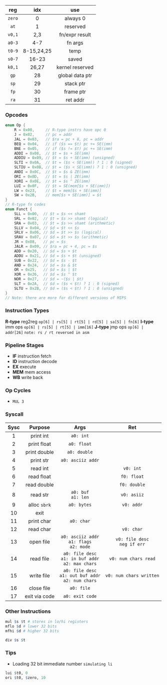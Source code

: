 |  reg   |    idx     |       use       |
| :----: | :--------: | :-------------: |
| `zero` |     0      |    always  0    |
|  `at`  |     1      |    reserved     |
| `v0,1` |    2,3     | fn/expr result  |
| `a0-3` |    4-7     |     fn args     |
| `t0-9` | 8-15,24,25 |      temp       |
| `s0-7` |   16-23    |      saved      |
| `k0,1` |   26,27    | kernel reserved |
|  `gp`  |     28     | global data ptr |
|  `sp`  |     29     |    stack ptr    |
|  `fp`  |     30     |    frame ptr    |
|  `ra`  |     31     |    ret addr     |

### Opcodes
``` rust
enum Op {
    R = 0x00,     // R-type instrs have opc 0
    J = 0x02,     // pc = addr
    JAL = 0x03,   // $ra = pc + 8, pc = addr
    BEQ = 0x04,   // if ($s == $t) pc += SE(imm)
    BNE = 0x05,   // if ($s != $t) pc += SE(imm)
    ADDI = 0x08,  // $t = $s + SE(imm)
    ADDIU = 0x09, // $t = $s + SE(imm) (unsigned)
    SLTI = 0x0A,  // $t = ($s < SE(imm)) ? 1 : 0 (signed)
    SLTIU = 0x0B, // $t = ($s < SE(imm)) ? 1 : 0 (unsigned)
    ANDI = 0x0C,  // $t = $s & ZE(imm)
    ORI = 0x0D,   // $t = $s | ZE(imm)
    XORI = 0x0E,  // $t = $s ^ ZE(imm)
    LUI = 0x0F,   // $t = SE(mem[$s + SE(imm)])
    LW = 0x23,    // $t = mem[$s + SE(imm)]
    SW = 0x2B,    // mem[$s + SE(imm)] = $t
}
// R-type fn codes
enum Funct {
    SLL = 0x00,  // $t = $s << shamt
    SRL = 0x02,  // $t = $s >> shamt (logical)
    SRA = 0x03,  // $t = $s >> shamt (arithmetic)
    SLLV = 0x04, // $d = $t << $s
    SRLV = 0x06, // $d = $t >> $s (logical)
    SRAV = 0x07, // $d = $t >> $s (arithmetic)
    JR = 0x08,   // pc = $s
    JALR = 0x09, // $ra = pc + 4, pc = $s
    ADD = 0x20,  // $d = $s + $t
    ADDU = 0x21, // $d = $s + $t (unsigned)
    SUB = 0x22,  // $d = $s - $t
    AND = 0x24,  // $d = $s & $t
    OR = 0x25,   // $d = $s | $t
    XOR = 0x26,  // $d = $s ^ $t
    NOR = 0x27,  // $d = ~($s | $t)
    SLT = 0x2A,  // $d = ($s < $t) ? 1 : 0 (signed)
    SLTU = 0x2B, // $d = ($s < $t) ? 1 : 0 (unsigned)
}
// Note: there are more for different versions of MIPS
```
### Instruction Types
**R-type** reg2reg `op[6] | rs[5] | rt[5] | rd[5] | sa[5] | fn[6]`
**I-type** imm ops `op[6] | rs[5] | rt[5] | imm[16]`
**J-type** jmp ops `op[6] | addr[26]`
`note: rs / rt reversed in asm`
### Pipeline Stages
- **IF** instruction fetch
- **ID** instruction decode
- **EX** execute
- **MEM** mem access
- **WB** write back
### Op Cycles
- `MUL 3`
### Syscall

| Sysc |    Purpose    |                           Args                           |               Ret               |
| :--: | :-----------: | :------------------------------------------------------: | :-----------------------------: |
|  1   |   print int   |                        `a0: int`                         |                                 |
|  2   |  print float  |                       `a0: float`                        |                                 |
|  3   | print double  |                       `a0: double`                       |                                 |
|  4   |   print str   |                    `a0: asciiz addr`                     |                                 |
|  5   |   read int    |                                                          |            `v0: int`            |
|  6   |  read float   |                                                          |           `f0: float`           |
|  7   |  read double  |                                                          |          `f0: double`           |
|  8   |   read str    |                 `a0: buf` <br>`a1: len`                  |           `v0: asiiz`           |
|  9   | alloc `sbrk`  |                       `a0: bytes`                        |           `v0: addr`            |
|  10  |     exit      |                                                          |                                 |
|  11  |  print char   |                        `a0: char`                        |                                 |
|  12  |   read char   |                                                          |           `v0: char`            |
|  13  |   open file   |      `a0: asciiz addr`<br>`a1: flags`<br>`a2: mode`      | `v0: file desc`<br>`neg if err` |
|  14  |   read file   | `a0: file desc`<br>`a1: in buf addr`<br>`a2: max chars`  |      `v0: num chars read`       |
|  15  |  write file   | `a0: file desc`<br>`a1: out buf addr`<br>`a2: num chars` |     `v0: num chars written`     |
|  16  |  close file   |                        `a0: file`                        |                                 |
|  17  | exit via code |                     `a0: exit code`                      |                                 |
### Other Instructions
``` r
mul $s $t # stores in lo/hi registers
mflo $d # lower 32 bits
mfhi $d # higher 32 bits

div $s $t
```
### Tips
- Loading 32 bit immediate number `simulating li`
``` r
lui $t0, 0
ori $t0, $zero, 10
```
